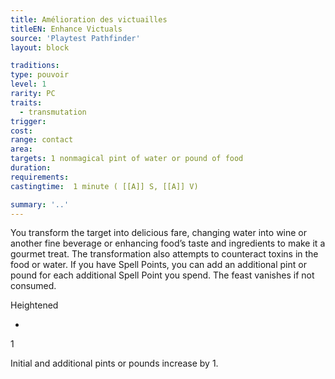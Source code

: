 ```yaml
---
title: Amélioration des victuailles
titleEN: Enhance Victuals
source: 'Playtest Pathfinder'
layout: block

traditions:
type: pouvoir
level: 1
rarity: PC
traits:
  - transmutation
trigger: 
cost: 
range: contact
area: 
targets: 1 nonmagical pint of water or pound of food
duration: 
requirements: 
castingtime:  1 minute ( [[A]] S, [[A]] V)

summary: '..'
---
```

You transform the target into delicious fare, changing water into wine or another fine beverage or enhancing food’s taste and ingredients to make it a gourmet treat. The transformation also attempts to counteract toxins in the food or water. If you have Spell Points, you can add an additional pint or pound for each additional Spell Point you spend. The feast vanishes if not consumed.

Heightened

-

1

Initial and additional pints or pounds increase by 1.
